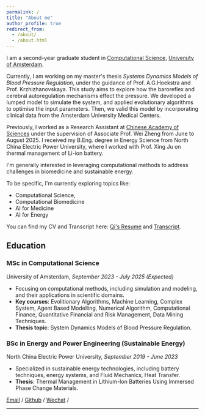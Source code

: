 ```yaml
---
permalink: /
title: "About me"
author_profile: true
redirect_from: 
  - /about/
  - /about.html
---
```

I am a second-year graduate student in [Computational Science](https://www.uva.nl/shared-content/programmas/en/masters/computational-science/computational-science.html), [University of Amsterdam](https://www.uva.nl/).

Currently, I am working on my master's thesis *Systems Dynamics Models of Blood Pressure Regulation*, under the guidance of Prof. A.G.Hoekstra and Prof. Krzhizhanovskaya. This study aims to explore how the baroreflex and cerebral autoregulation mechanisms effect the pressure. We developed a lumped model to simulate the system, and applied evolutionary algorithms to optimise the input parameters. Then, we valid this model by incorporating clinical data from the Amsterdam University Medical Centers. 

Previously, I worked as a Research Assistant at [Chinese Academy of Sciences](https://www.cas.cn/) under the supervision of Associate Prof. Wei Zheng from June to August 2025. I received my B.Eng. degree in Energy Science from North China Electric Power University, where I worked with Prof. Xing Ju on thermal management of Li-ion battery.

I'm generally interested in leveraging computational methods to address challenges in biomedicine and sustainable energy. 
<!-- I completed my undergraduate degree in Energy and Power Engineering (Energy Storage Track), at [North China Electric Power University](https://www.ncepu.edu.cn/). -->

To be specific, I'm currently exploring topics like:
- Computational Science,
- Computational Biomedicine  
- AI for Medicine
- AI for Energy

You can find my CV and Transcript here: [Qi's Resume](assets/Qi_latest.pdf) and [Transcript](assets/Transcript.pdf).


## Education

### MSc in Computational Science
University of Amsterdam, *September 2023 - July 2025 (Expected)*

- Focusing on computational methods, including simulation and modeling, and their applications in scientific domains.
- **Key courses**: Evolitionary Algorithms, Machine Learning, Complex System, Agent Based Modelling, Numerical Algorithm, Computational Finance, Quantitative Financial and Risk Management, Data Mining Techniques.
- **Thesis topic**: System Dynamics Models of Blood Pressure Regulation.


### BSc in Energy and Power Engineering (Sustainable Energy)
North China Electric Power University, *September 2019 - June 2023*

- Specialized in sustainable energy technologies, including battery techniques, energy systems, and Fluid Mechanics, Heat Transfer.
- **Thesis**: Thermal Management in Lithium-Ion Batteries Using Immersed Phase Change Materials.
  
<!-- - Key Course: Energy Systems, Fluid Mechanics, Power System and Energy Storage -->


[Email](mailto:qizhangedu@gmail.com) / [Github](https://github.com/archiezq) / [Wechat](images/wechat.jpg) /



---
<!-- **关于我**

我目前就读于阿姆斯特丹大学，是计算科学（Computational Science）专业的一名研一学生。我的研究兴趣包括计算能源、可持续能源和储能技术，同时也对计算金融很感兴趣。

**教育背景**

2023.09 - 2025.06: 计算科学，阿姆斯特丹大学，硕士 

2019.09 - 2023.06: 能源与动力工程(储能方向)，华北电力大学，本科


个人简历: [Qi's Curriculum Vitae](assets/Qi_CV.pdf).

[邮箱](mailto:qizhangedu@gmail.com) / [Github](https://github.com/archiezq) / [微信](images/wechat.jpg) / -->

